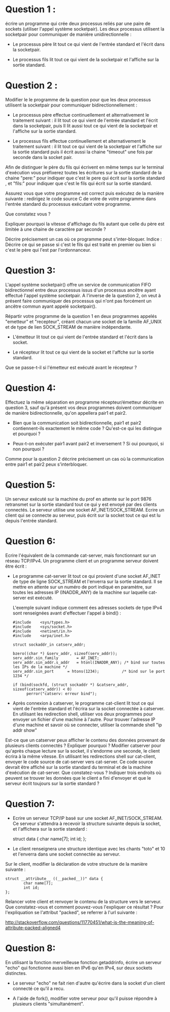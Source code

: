 Question 1 :
============

écrire un programme qui crée deux processus reliés 
par une paire de sockets (utiliser l'appel système socketpair). 
Les deux processus utilisent la socketpair pour communiquer 
de manière unidirectionnelle :

* Le processus père lit tout ce qui vient de l'entrée
  standard et l'écrit dans la socketpair. 
     
* Le processus fils lit tout ce qui vient de la socketpair
  et l'affiche sur la sortie standard. 

Question 2 :
============

Modifier le le programme de la question pour que les deux
processus utilisent la socketpair pour communiquer bidirectionnellement :

* Le processus père effectue continuellement et alternativement le traitement suivant :
  il lit tout ce qui vient de l'entrée standard et l'écrit dans la socketpair, 
  puis Il lit aussi tout ce qui vient de la socketpair et l'affiche sur
  la sortie standard.

* Le processus fils effectue continuellement et alternativement le traitement suivant :
  il lit tout ce qui vient de la socketpair et l'affiche sur la sortie standard puis 
  il écrit aussi la chaine "timeout" une fois par seconde dans la socket pair.

Afin de distinguer le père du fils qui écrivent en même temps sur le terminal d'exécution 
vous préfixerez  toutes les écritures sur la sortie standard de la chaine "pere:" 
pour indiquer que c'est  le pere qui écrit sur la sortie standard , et "fils:" pour 
indiquer que c'est le fils  qui écrit sur la sortie standard.

Assurez vous que votre programme est correct puis exécutez de la manière
suivante : redirigez le code source C de votre de votre programme dans l'entrée
standard du processus exécutant votre programme. 

Que constatez vous ?
 
Expliquer pourquoi la vitesse d'affichage du fils autant que celle du père
est limitée à une chaine de caractère par seconde ?

Décrire précisement un cas où ce programme peut s'inter-bloquer. Indice : 
Décrire ce qui se passe si c'est le fils qui est traité en premier ou bien
si c'est le père qui l'est par l'ordonnanceur.


Question 3:
===========

L'appel système socketpair() offre un service de communication FIFO bidirectionnel
entre deux processus issus d'un processus ancêtre ayant effectué l'appel système
socketpair. A l'inverse de la question 2, on veut à présent faire communiquer des 
processus qui n'ont pas forcément un ancêtre commun ayant appelé socketpair().

Répartir votre programme de la question 1 en deux programmes appelés "emetteur" et
"recepteur", créant chacun une socket de la famille AF_UNIX et de type de lien SOCK_STREAM 
de manière indépendante.

* L'émetteur lit tout ce qui vient de l'entrée standard et l'écrit dans la socket.

* Le récepteur lit tout ce qui vient de la socket et l'affche sur la sortie standard.

Que se passe-t-il si l'émetteur est exécuté avant le récepteur ?

Question 4:
===========

Effectuez la même séparation en programme récepteur/émetteur décrite en question 3, sauf
qu'à présent vos deux programmes doivent communiquer de manière bidirectionnelle, qu'on
appellera pair1 et pair2.

* Bien que la communication soit bidirectionnelle, pair1 et pair2 contiennent-ils exactement
  le même code ? Qu'est-ce qui les distingue et pourquoi ?

* Peux-t-on exécuter pair1 avant pair2 et inversement ? Si oui pourquoi, si non pourquoi ?

Comme pour la question 2 décrire précisement un cas où la communication entre pair1
et pair2 peux s'interbloquer.

Question 5:
===========

Un serveur exécuté sur la machine du prof en attente sur le port 9876 retransmet sur la sortie 
standard tout ce qui y est envoyé par des clients connectés. Le serveur utilise une socket
AF_INET/SOCK_STREAM. Ecrire un client qui se connecte au serveur, puis écrit sur la socket
tout ce qui est lu depuis l'entrée standard.

Question 6:
===========

Ecrire l'équivalent de la commande cat-server, mais fonctionnant sur un réseau TCP/IPv4. Un
programme client et un programme serveur doivent être écrit :

* Le programme cat-server lit tout ce qui provient d'une socket AF_INET de type de ligne 
  SOCK_STREAM et l'enverra sur la sortie standard. Il se mettre en attente sur un numéro
  de port indiqué en paramètre, sur toutes les adresses IP (INADDR_ANY) de la machine 
  sur laquelle cat-server est exécuté. 

  L'exemple suivant indique comment ées adresses sockets de type IPv4 sont renseignées avant
  d'effectuer l'appel à bind() :

      
      #include    <sys/types.h>
      #include    <sys/socket.h>
      #include    <netinet/in.h>
      #include    <arpa/inet.h>

      struct sockaddr_in catserv_addr;

      bzero((char *) &serv_addr, sizeof(serv_addr));
      serv_addr.sin_family        = AF_INET;
      serv_addr.sin_addr.s_addr   = htonl(INADDR_ANY); /* bind sur toutes les IPs de la machine */
      serv_addr.sin_port      = htons(1234);		  /* bind sur le port 1234 */

      if (bind(sockfd, (struct sockaddr *) &catserv_addr, sizeof(catserv_addr)) < 0)
        	perror("catserv: erreur bind");



* Après connexion à catserver, le programme cat-client lit tout ce qui vient de l'entrée standard et 
  l'écrira sur la socket connectée à catserver. En utilisant les redirection shell, utiliser vos
  deux programmes pour envoyer un fichier d'une machine à l'autre. Pour trouver l'adresse IP
  d'une machine et savoir où se connecter, utiliser la commande shell "ip addr show"

Est-ce que un catserver peux afficher le contenu des données provenant de plusieurs clients connectés ?
Expliquer pourquoi ? Modifier catserver pour qu'après chaque lecture sur la socket, il s'endorme une
seconde, le client écrira à la même vitesse. En utilisant les redirections shell sur cat-client, envoyer 
le code source de cat-server vers cat-server. Ce code source devrait être affiché sur la sortie
standard du terminal et de la machine d'exécution de cat-server.  Que constatez-vous ? 
Indiquer trois endroits où peuvent se trouver les données que le client a fini d'envoyer et que 
le serveur écrit toujours sur la sortie standard ?

Question 7:
===========

* Ecrire un serveur TCP/IP basé sur une socket AF_INET/SOCK_STREAM. Ce serveur s'attendra à recevoir
  la structure suivante depuis la socket, et l'affichera sur la sortie standard :


	struct data {
        	char name[7];
        	int id;
  	};

* Le client renseignera une structure identique avec les chants "toto" et 10 et l'enverra dans une socket 
  connectée au serveur.

Sur le client, modifier la déclaration de votre structure de la manière suivante :


	struct __attribute__ ((__packed__))" data {
        	char name[7];
        	int id;
  	};


Relancer votre client et renvoyer le contenu de la structure vers le serveur. Que constatez-vous et 
comment pouvez-vous l'expliquer ce résultat ? Pour l'expliquation se l'attribut "packed", se referrer
à l'url suivante : 

http://stackoverflow.com/questions/11770451/what-is-the-meaning-of-attribute-packed-aligned4

Question 8:
===========

En utilisant la fonction merveilleuse fonction getaddrinfo, écrire un serveur "echo" qui
fonctionne aussi bien en IPv6 qu'en IPv4, sur deux sockets distinctes. 

* Le serveur "echo" ne fait rien d'autre qu'écrire dans la socket d'un client connecté ce qu'il a recu. 

* A l'aide de fork(), modifier votre serveur pour qu'il puisse répondre à plusieurs clients "simultanément".
